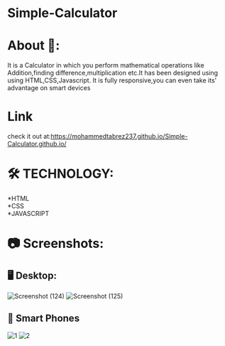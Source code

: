# Simple-Calculator 

# About :blue_book::
It is a Calculator in which you perform mathematical operations like Addition,finding difference,multiplication etc.It has been designed using using HTML,CSS,Javascript.
It is fully responsive,you can even take its' advantage  on smart devices 

# Link
check it out at:https://mohammedtabrez237.github.io/Simple-Calculator.github.io/

# :hammer_and_wrench: TECHNOLOGY:
*HTML
<br>
*CSS
<br>
*JAVASCRIPT

# :camera: Screenshots:

## :desktop_computer: Desktop:

![Screenshot (124)](https://user-images.githubusercontent.com/109822837/226641849-d6189425-494d-405c-8062-30050b8d07c5.png)
![Screenshot (125)](https://user-images.githubusercontent.com/109822837/226642621-43ccebb5-e5b3-4dd7-8462-35daecd39008.png)

## :iphone: Smart Phones
![1](https://user-images.githubusercontent.com/109822837/226643154-2aa01aa4-2bff-407f-8d23-74ac82a12a1d.jpeg)
![2](https://user-images.githubusercontent.com/109822837/226643171-940e761d-a2e6-46d5-80f8-e503bc9712c0.jpeg)


